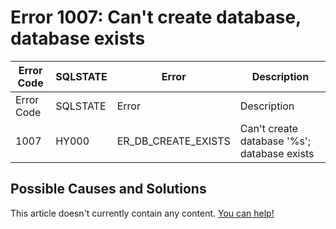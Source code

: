 
# Error 1007: Can't create database, database exists


| Error Code | SQLSTATE | Error | Description |
| --- | --- | --- | --- |
| Error Code | SQLSTATE | Error | Description |
| 1007 | HY000 | ER_DB_CREATE_EXISTS | Can't create database '%s'; database exists |




## Possible Causes and Solutions


This article doesn't currently contain any content. [You can help!](/kb/en/writing-and-editing-knowledge-base-articles/)

